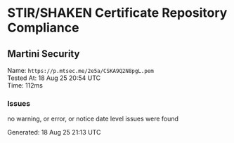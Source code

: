 # STIR/SHAKEN Certificate Repository Compliance

## Martini Security

Name: `https://p.mtsec.me/2e5a/CSKA9Q2N8pgL.pem`\
Tested At: 18 Aug 25 20:54 UTC\
Time: 112ms

### Issues

no warning, or error, or notice date level issues were found

Generated: 18 Aug 25 21:13 UTC